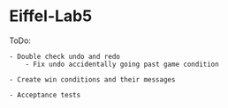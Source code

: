 # Eiffel-Lab5

ToDo:

	- Double check undo and redo
		- Fix undo accidentally going past game condition
	
	- Create win conditions and their messages

	- Acceptance tests
